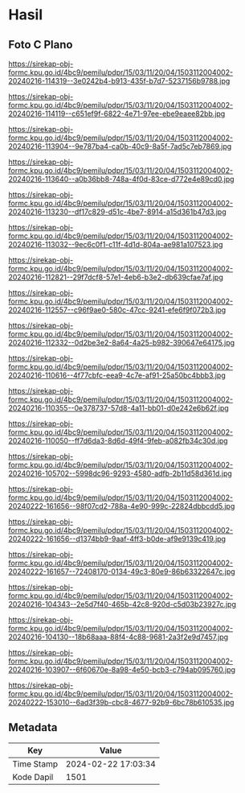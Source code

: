 # Hasil

## Foto C Plano

https://sirekap-obj-formc.kpu.go.id/4bc9/pemilu/pdpr/15/03/11/20/04/1503112004002-20240216-114319--3e0242b4-b913-435f-b7d7-5237156b9788.jpg

https://sirekap-obj-formc.kpu.go.id/4bc9/pemilu/pdpr/15/03/11/20/04/1503112004002-20240216-114119--c651ef9f-6822-4e71-97ee-ebe9eaee82bb.jpg

https://sirekap-obj-formc.kpu.go.id/4bc9/pemilu/pdpr/15/03/11/20/04/1503112004002-20240216-113904--9e787ba4-ca0b-40c9-8a5f-7ad5c7eb7869.jpg

https://sirekap-obj-formc.kpu.go.id/4bc9/pemilu/pdpr/15/03/11/20/04/1503112004002-20240216-113640--a0b36bb8-748a-4f0d-83ce-d772e4e89cd0.jpg

https://sirekap-obj-formc.kpu.go.id/4bc9/pemilu/pdpr/15/03/11/20/04/1503112004002-20240216-113230--df17c829-d51c-4be7-8914-a15d361b47d3.jpg

https://sirekap-obj-formc.kpu.go.id/4bc9/pemilu/pdpr/15/03/11/20/04/1503112004002-20240216-113032--9ec6c0f1-c11f-4d1d-804a-ae981a107523.jpg

https://sirekap-obj-formc.kpu.go.id/4bc9/pemilu/pdpr/15/03/11/20/04/1503112004002-20240216-112821--29f7dcf8-57e1-4eb6-b3e2-db639cfae7af.jpg

https://sirekap-obj-formc.kpu.go.id/4bc9/pemilu/pdpr/15/03/11/20/04/1503112004002-20240216-112557--c96f9ae0-580c-47cc-9241-efe6f9f072b3.jpg

https://sirekap-obj-formc.kpu.go.id/4bc9/pemilu/pdpr/15/03/11/20/04/1503112004002-20240216-112332--0d2be3e2-8a64-4a25-b982-390647e64175.jpg

https://sirekap-obj-formc.kpu.go.id/4bc9/pemilu/pdpr/15/03/11/20/04/1503112004002-20240216-110616--4f77cbfc-eea9-4c7e-af91-25a50bc4bbb3.jpg

https://sirekap-obj-formc.kpu.go.id/4bc9/pemilu/pdpr/15/03/11/20/04/1503112004002-20240216-110355--0e378737-57d8-4a11-bb01-d0e242e6b62f.jpg

https://sirekap-obj-formc.kpu.go.id/4bc9/pemilu/pdpr/15/03/11/20/04/1503112004002-20240216-110050--ff7d6da3-8d6d-49f4-9feb-a082fb34c30d.jpg

https://sirekap-obj-formc.kpu.go.id/4bc9/pemilu/pdpr/15/03/11/20/04/1503112004002-20240216-105702--5998dc96-9293-4580-adfb-2b11d58d361d.jpg

https://sirekap-obj-formc.kpu.go.id/4bc9/pemilu/pdpr/15/03/11/20/04/1503112004002-20240222-161656--98f07cd2-788a-4e90-999c-22824dbbcdd5.jpg

https://sirekap-obj-formc.kpu.go.id/4bc9/pemilu/pdpr/15/03/11/20/04/1503112004002-20240222-161656--d1374bb9-9aaf-4ff3-b0de-af9e9139c419.jpg

https://sirekap-obj-formc.kpu.go.id/4bc9/pemilu/pdpr/15/03/11/20/04/1503112004002-20240222-161657--72408170-0134-49c3-80e9-86b63322647c.jpg

https://sirekap-obj-formc.kpu.go.id/4bc9/pemilu/pdpr/15/03/11/20/04/1503112004002-20240216-104343--2e5d7f40-465b-42c8-920d-c5d03b23927c.jpg

https://sirekap-obj-formc.kpu.go.id/4bc9/pemilu/pdpr/15/03/11/20/04/1503112004002-20240216-104130--18b68aaa-88f4-4c88-9681-2a3f2e9d7457.jpg

https://sirekap-obj-formc.kpu.go.id/4bc9/pemilu/pdpr/15/03/11/20/04/1503112004002-20240216-103907--6f60670e-8a98-4e50-bcb3-c794ab095760.jpg

https://sirekap-obj-formc.kpu.go.id/4bc9/pemilu/pdpr/15/03/11/20/04/1503112004002-20240222-153010--6ad3f39b-cbc8-4677-92b9-6bc78b610535.jpg


## Metadata

| Key        | Value               |
| ---------- | ------------------- |
| Time Stamp | 2024-02-22 17:03:34 |
| Kode Dapil | 1501                |



